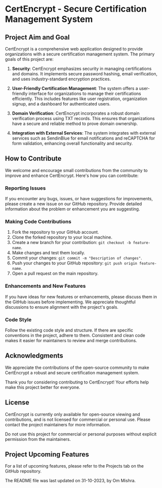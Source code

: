 # CertEncrypt - Secure Certification Management System
## Project Aim and Goal

CertEncrypt is a comprehensive web application designed to provide organizations with a secure certification management system. The primary goals of this project are:

1. **Security**: CertEncrypt emphasizes security in managing certifications and domains. It implements secure password hashing, email verification, and uses industry-standard encryption practices.

2. **User-Friendly Certification Management**: The system offers a user-friendly interface for organizations to manage their certifications efficiently. This includes features like user registration, organization signup, and a dashboard for authenticated users.

3. **Domain Verification**: CertEncrypt incorporates a robust domain verification process using TXT records. This ensures that organizations have a secure and reliable method to prove domain ownership.

4. **Integration with External Services**: The system integrates with external services such as SendinBlue for email notifications and reCAPTCHA for form validation, enhancing overall functionality and security.

## How to Contribute

We welcome and encourage small contributions from the community to improve and enhance CertEncrypt. Here's how you can contribute:

### Reporting Issues

If you encounter any bugs, issues, or have suggestions for improvements, please create a new issue on our GitHub repository. Provide detailed information about the problem or enhancement you are suggesting.

### Making Code Contributions

1. Fork the repository to your GitHub account.
2. Clone the forked repository to your local machine.
3. Create a new branch for your contribution: `git checkout -b feature-name`.
4. Make changes and test them locally.
5. Commit your changes: `git commit -m "Description of changes"`.
6. Push your changes to your GitHub repository: `git push origin feature-name`.
7. Open a pull request on the main repository.

### Enhancements and New Features

If you have ideas for new features or enhancements, please discuss them in the GitHub issues before implementing. We appreciate thoughtful discussions to ensure alignment with the project's goals.

### Code Style

Follow the existing code style and structure. If there are specific conventions in the project, adhere to them. Consistent and clean code makes it easier for maintainers to review and merge contributions.

## Acknowledgments

We appreciate the contributions of the open-source community to make CertEncrypt a robust and secure certification management system.

Thank you for considering contributing to CertEncrypt! Your efforts help make this project better for everyone.

## License

CertEncrypt is currently only available for open-source viewing and contributions, and is not licensed for commercial or personal use. Please contact the project maintainers for more information.

Do not use this project for commercial or personal purposes without explicit permission from the maintainers.

## Project Upcoming Features

For a list of upcoming features, please refer to the Projects tab on the GitHub repository.


The README file was last updated on 31-10-2023, by Om Mishra.
